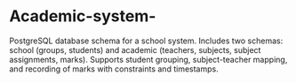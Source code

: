 # Academic-system-
PostgreSQL database schema for a school system. Includes two schemas: school (groups, students) and academic (teachers, subjects, subject assignments, marks). Supports student grouping, subject-teacher mapping, and recording of marks with constraints and timestamps.
